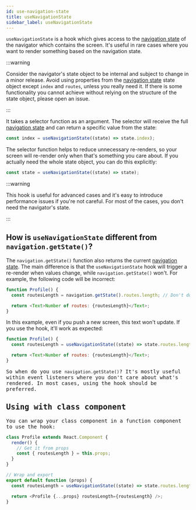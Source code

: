 ```yaml
---
id: use-navigation-state
title: useNavigationState
sidebar_label: useNavigationState
---
```


`useNavigationState` is a hook which gives access to the [navigation state](navigation-state.md) of the navigator which contains the screen. It's useful in rare cases where you want to render something based on the navigation state.

:::warning

Consider the navigator's state object to be internal and subject to change in a minor release. Avoid using properties from the [navigation state](navigation-state.md) state object except `index` and `routes`, unless you really need it. If there is some functionality you cannot achieve without relying on the structure of the state object, please open an issue.

:::

It takes a selector function as an argument. The selector will receive the full [navigation state](navigation-state.md) and can return a specific value from the state:

```js
const index = useNavigationState((state) => state.index);
```

The selector function helps to reduce unnecessary re-renders, so your screen will re-render only when that's something you care about. If you actually need the whole state object, you can do this explicitly:

```js
const state = useNavigationState((state) => state);
```

:::warning

This hook is useful for advanced cases and it's easy to introduce performance issues if you're not careful. For most of the cases, you don't need the navigator's state.

:::

## How is `useNavigationState` different from `navigation.getState()`?

The `navigation.getState()` function also returns the current [navigation state](navigation-state.md). The main difference is that the `useNavigationState` hook will trigger a re-render when values change, while `navigation.getState()` won't. For example, the following code will be incorrect:

```js
function Profile() {
  const routesLength = navigation.getState().routes.length; // Don't do this

  return <Text>Number of routes: {routesLength}</Text>;
}
```

In this example, even if you push a new screen, this text won't update. If you use the hook, it'll work as expected:

<samp id="use-navigation-state" />

```js
function Profile() {
  const routesLength = useNavigationState((state) => state.routes.length);

  return <Text>Number of routes: {routesLength}</Text>;
}
```

So when do you use `navigation.getState()`? It's mostly useful within event listeners where you don't care about what's rendered. In most cases, using the hook should be preferred.

## Using with class component

You can wrap your class component in a function component to use the hook:

```js
class Profile extends React.Component {
  render() {
    // Get it from props
    const { routesLength } = this.props;
  }
}

// Wrap and export
export default function (props) {
  const routesLength = useNavigationState((state) => state.routes.length);

  return <Profile {...props} routesLength={routesLength} />;
}
```
